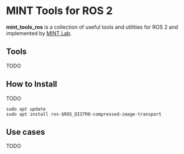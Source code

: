 # MINT Tools for ROS 2
**mint_tools_ros** is a collection of useful tools and utilities for ROS 2 and implemented by [MINT Lab](https://mint-lab.github.io/).



## Tools
TODO



## How to Install
TODO
```
sudo apt update
sudo apt install ros-$ROS_DISTRO-compressed-image-transport
```



## Use cases
TODO